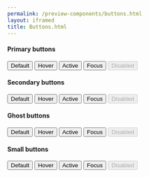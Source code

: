 ```yaml
--- 
permalink: /preview-components/buttons.html
layout: iframed 
title: Buttons.html
---
```


 
<h4>Primary buttons</h4> 
<button class="button-primary">Default</button>
<button class="button-primary button-hover">Hover</button>
<button class="button-primary button-active">Active</button>
<button class="button-primary focus">Focus</button>
<button class="button-primary" disabled>Disabled</button>
 
<h4>Secondary buttons</h4> 
<button class="button-secondary">Default</button>
<button class="button-secondary button-hover">Hover</button>
<button class="button-secondary button-active">Active</button>
<button class="button-secondary focus">Focus</button>
<button class="button-secondary" disabled>Disabled</button>
 
<h4>Ghost buttons</h4> 
<button class="button-ghost">Default</button>
<button class="button-ghost button-hover">Hover</button>
<button class="button-ghost button-active">Active</button>
<button class="button-ghost focus">Focus</button>
<button class="button-ghost" disabled>Disabled</button>
 
<h4>Small buttons</h4> 
<button class="button-small">Default</button>
<button class="button-small button-hover">Hover</button>
<button class="button-small button-active">Active</button>
<button class="button-small focus">Focus</button>
<button class="button-small" disabled>Disabled</button>

